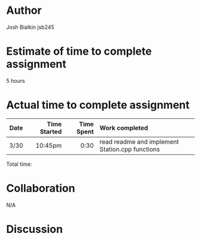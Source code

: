 # Author
Josh Bialkin 
jsb245

# Estimate of time to complete assignment
5 hours

# Actual time to complete assignment
| Date | Time Started | Time Spent | Work completed |
| :--: | -----------: | ---------: | :------------- |
| 3/30 |      10:45pm |       0:30 | read readme and implement Station.cpp functions |


Total time: 

# Collaboration
N/A

# Discussion
